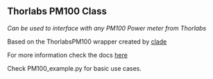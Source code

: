 
## Thorlabs PM100 Class

*Can be used to interface with any PM100 Power meter from Thorlabs*

Based on the ThorlabsPM100 wrapper created by [clade](https://github.com/clade/ThorlabsPM100)

For more information check the docs [here](https://pypi.org/project/ThorlabsPM100/)

Check PM100_example.py for basic use cases.

